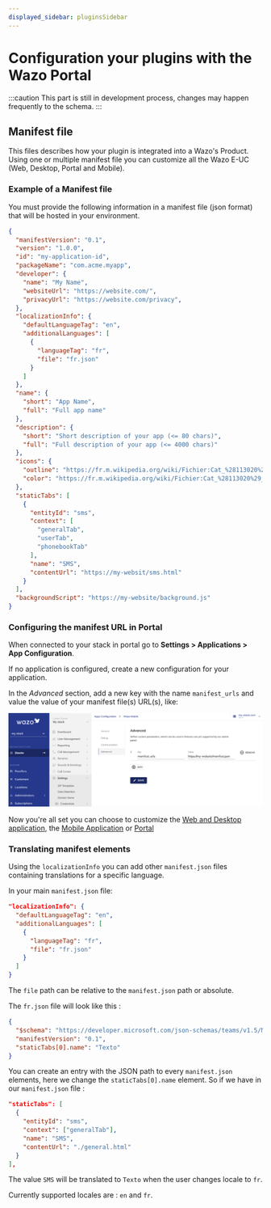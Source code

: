 ```yaml
---
displayed_sidebar: pluginsSidebar
---
```


# Configuration your plugins with the Wazo Portal

:::caution
This part is still in development process, changes may happen frequently to the schema.
:::

## Manifest file

This files describes how your plugin is integrated into a Wazo's Product. Using one or multiple manifest file you can
customize all the Wazo E-UC (Web, Desktop, Portal and Mobile).

### Example of a Manifest file

You must provide the following information in a manifest file (json format) that will be hosted in your environment.

```json
{
  "manifestVersion": "0.1",
  "version": "1.0.0",
  "id": "my-application-id",
  "packageName": "com.acme.myapp",
  "developer": {
    "name": "My Name",
    "websiteUrl": "https://website.com/",
    "privacyUrl": "https://website.com/privacy",
  },
  "localizationInfo": {
    "defaultLanguageTag": "en",
    "additionalLanguages": [
      {
        "languageTag": "fr",
        "file": "fr.json"
      }
    ]
  },
  "name": {
    "short": "App Name",
    "full": "Full app name"
  },
  "description": {
    "short": "Short description of your app (<= 80 chars)",
    "full": "Full description of your app (<= 4000 chars)"
  },
  "icons": {
    "outline": "https://fr.m.wikipedia.org/wiki/Fichier:Cat_%28113020%29_-_The_Noun_Project.svg",
    "color": "https://fr.m.wikipedia.org/wiki/Fichier:Cat_%28113020%29_-_The_Noun_Project.svg"
  },
  "staticTabs": [
    {
      "entityId": "sms",
      "context": [
        "generalTab",
        "userTab",
        "phonebookTab"
      ],
      "name": "SMS",
      "contentUrl": "https://my-websit/sms.html"
    }
  ],
  "backgroundScript": "https://my-website/background.js"
}
```

### Configuring the manifest URL in Portal

When connected to your stack in portal go to **Settings > Applications > App Configuration**.

If no application is configured, create a new configuration for your application.

In the *Advanced* section, add a new key with the name `manifest_urls`  and value the value of your manifest file(s) URL(s), like:

![App configuration](/img/app-config-portal.png)

Now you're all set you can choose to customize the [Web and Desktop application](/docs/web-desktop-application), the [Mobile Application](/docs/mobile) or [Portal](/docs/portal)

### Translating manifest elements

Using the `localizationInfo` you can add other `manifest.json` files containing translations for a specific language.

In your main `manifest.json` file:
```json
"localizationInfo": {
  "defaultLanguageTag": "en",
  "additionalLanguages": [
    {
      "languageTag": "fr",
      "file": "fr.json"
    }
  ]
}
```

The `file` path can be relative to the `manifest.json` path or absolute.

The `fr.json` file will look like this :
```json
{
  "$schema": "https://developer.microsoft.com/json-schemas/teams/v1.5/MicrosoftTeams.Localization.schema.json",
  "manifestVersion": "0.1",
  "staticTabs[0].name": "Texto"
}
```

You can create an entry with the JSON path to every `manifest.json` elements, here we change the `staticTabs[0].name` element.
So if we have in our `manifest.json` file :

```json
"staticTabs": [
  {
    "entityId": "sms",
    "context": ["generalTab"],
    "name": "SMS",
    "contentUrl": "./general.html"
  }
],
```

The value `SMS` will be translated to `Texto` when the user changes locale to `fr`.

Currently supported locales are : `en` and `fr`.
